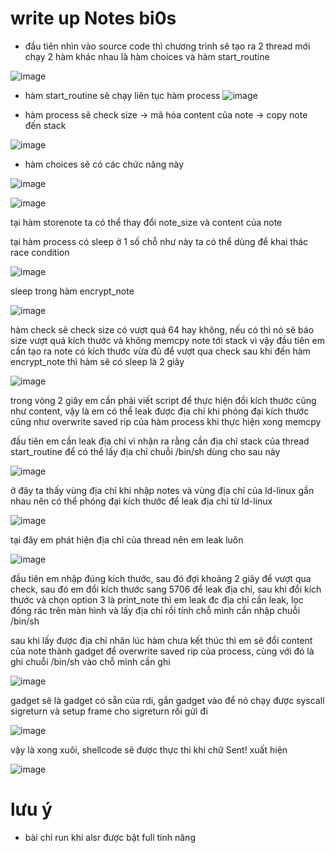 # write up Notes bi0s
- đầu tiên nhìn vào source code thì chương trình sẽ tạo ra 2 thread mới chạy 2 hàm khác nhau là hàm choices và hàm start_routine

![image](https://github.com/antkss/training_task/assets/88892713/cf94f786-da17-4ed7-a8fb-95e3efcc70d6)


- hàm start_routine sẽ chạy liên tục hàm process
![image](https://github.com/antkss/training_task/assets/88892713/75530958-c430-48d2-ad06-3e6c5ca59f3b)

- hàm process sẽ check size -> mã hóa content của note -> copy note đến stack 

![image](https://github.com/antkss/training_task/assets/88892713/41e25fae-220e-425b-95d1-371bb0da7be2)

- hàm choices sẽ có các chức năng này

![image](https://github.com/antkss/training_task/assets/88892713/e5c1cf30-f3dc-4b32-afe6-ebf137307e0a)


![image](https://github.com/antkss/training_task/assets/88892713/cb5068c7-beaa-478b-abaa-199797ce9a0d)

tại hàm storenote ta có thể thay đổi note_size và content của note

tại hàm process có sleep ở 1 số chỗ như này ta có thể dùng để khai thác race condition

![image](https://github.com/antkss/training_task/assets/88892713/da7fdea6-f1ed-4800-a0a6-e663c0c84bc8)

sleep trong hàm encrypt_note

![image](https://github.com/antkss/training_task/assets/88892713/4d00f721-1b41-4d8b-ba1c-e73d84815641)

hàm check sẽ check size có vượt quá 64 hay không, nếu có thì nó sẽ báo size vượt quá kích thước và không memcpy note tới stack 
vì vậy đầu tiên em cần tạo ra note có kích thước vừa đủ để vượt qua check
sau khi đến hàm encrypt_note thì hàm sẽ có sleep là 2 giây 

![image](https://github.com/antkss/training_task/assets/88892713/299d1fd3-a804-4eac-9dcc-a52b473fa52c)

trong vòng 2 giây em cần phải viết script để thực hiện đổi kích thước cũng như content, vậy là em có thể leak được địa chỉ khi phóng đại kích thước cũng như overwrite saved rip của hàm process khi thực hiện xong memcpy 

đầu tiên em cần leak địa chỉ vì nhận ra rằng cần địa chỉ stack của thread start_routine để có thể lấy địa chỉ chuỗi /bin/sh dùng cho sau này 


![image](https://github.com/antkss/training_task/assets/88892713/765210d0-b099-451c-a06e-acb41434fb1b)


ở đây ta thấy vùng địa chỉ khi nhập notes và vùng địa chỉ của ld-linux gần nhau nên có thể phóng đại kích thước để leak địa chỉ từ ld-linux 

![image](https://github.com/antkss/training_task/assets/88892713/c6b4b3a1-44cf-4946-be51-2427a2369f4b)

tại đây em phát hiện địa chỉ của thread nên em leak luôn


![image](https://github.com/antkss/training_task/assets/88892713/4480a95d-4dc2-4fe4-a8c7-52baa0703477)

đầu tiên em nhập đúng kích thước, sau đó đợi khoảng 2 giây để vượt qua check, sau đó em đổi kích thước sang 5706 để leak địa chỉ, sau khi đổi kích thước và chọn option 3 là print_note thì em leak đc địa chỉ cần leak, lọc đống rác trên màn hình và lấy địa chỉ rồi tính chỗ mình cần nhập chuỗi /bin/sh

sau khi lấy được địa chỉ nhân lúc hàm chưa kết thúc thì em sẽ đổi content của note thành gadget để overwrite saved rip của process, cùng với đó là ghi chuỗi /bin/sh vào chỗ mình cần ghi 


![image](https://github.com/antkss/training_task/assets/88892713/a7bcb351-a8d3-4ae3-91f6-8ad78ac9d80b)

gadget sẽ là gadget có sẵn của rdi, gắn gadget vào để nó chạy được syscall sigreturn và setup frame cho sigreturn rồi gửi đi 

![image](https://github.com/antkss/training_task/assets/88892713/c4248108-d7c4-42c0-9048-bdd77506956d)

vậy là xong xuôi, shellcode sẽ được thực thi khi chữ Sent! xuất hiện 


![image](https://github.com/antkss/training_task/assets/88892713/95c8bfc6-718a-44fa-86f0-e154db436d59)



# lưu ý

- bài chỉ run khi alsr được bật full tính năng 



